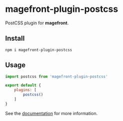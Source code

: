 # magefront-plugin-postcss

PostCSS plugin for **magefront**.

## Install

    npm i magefront-plugin-postcss

## Usage

```js
import postcss from 'magefront-plugin-postcss'

export default {
    plugins: [
        postcss()
    ]
}
```

See the [documentation](https://ubermanu.github.io/magefront/#/plugins/postcss) for more information.
